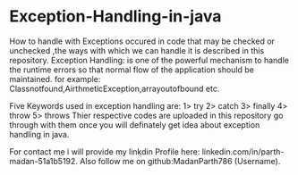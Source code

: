 # Exception-Handling-in-java
How to handle with Exceptions occured in code that may be checked or unchecked ,the ways with which we can handle it is described in this repository.
Exception Handling: is one of the powerful mechanism to handle the runtime errors so that normal flow of the application should be maintained.
                    for example: Classnotfound,AirthmeticException,arrayoutofbound etc.
                  
Five Keywords used in exception handling are: 
1> try
2> catch
3> finally
4> throw
5> throws
Thier respective codes are uploaded in this repository go through with them once you will definately get idea about exception handling in java.

For contact me i will provide my linkdin Profile here: linkedin.com/in/parth-madan-51a1b5192.
Also follow me on github:MadanParth786 (Username).
